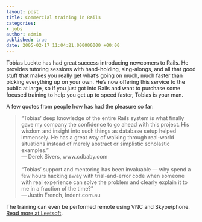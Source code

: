 ```yaml
---
layout: post
title: Commercial training in Rails
categories:
- jobs
author: admin
published: true
date: 2005-02-17 11:04:21.000000000 +00:00
---
```

<p>Tobias Luekte has had great success introducing newcomers to Rails. He provides tutoring sessions with hand-holding, sing-alongs, and all that good stuff that makes you really get what&#8217;s going on much, much faster than picking everything up on your own. He&#8217;s now offering this service to the public at large, so if you just got into Rails and want to purchase some focused training to help you get up to speed faster, Tobias is your man.</p>
<p>A few quotes from people how has had the pleasure so far:</p>
<blockquote>&#8220;Tobias&#8217; deep knowledge of the entire Rails system is what finally gave my company the confidence to go ahead with this project. His wisdom and insight into such things as database setup helped immensely. He has a great way of walking through real-world situations instead of merely abstract or simplistic scholastic examples.&#8221;<br />
&#8212; Derek Sivers, www.cdbaby.com<br />
<br />
&#8220;Tobias&#8217; support and mentoring has been invaluable &#8212; why spend a few  hours hacking away with trial-and-error code when someone with real  experience can solve the problem and clearly explain it to me in a  fraction of the time?&#8221;<br />
&#8212; Justin French, Indent.com.au</blockquote>
<p>The training can even be performed remote using <span class="caps">VNC</span> and Skype/phone. <a href="http://www.leetsoft.com/">Read more at Leetsoft</a>.</p>